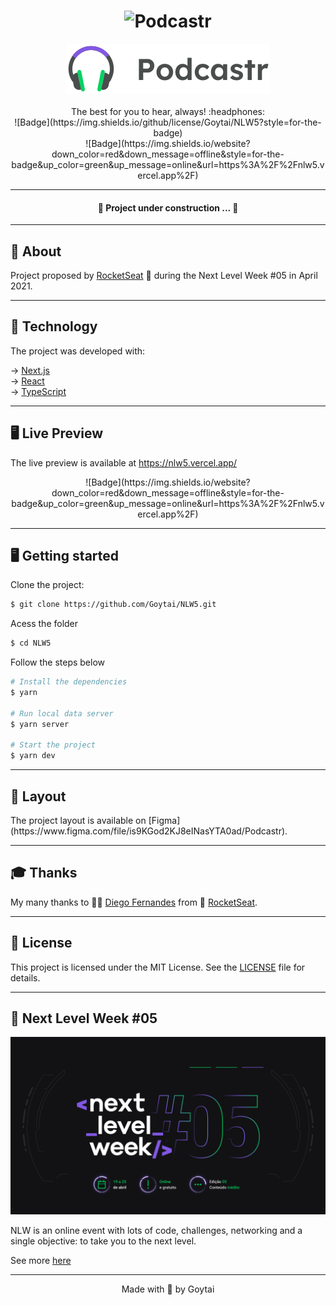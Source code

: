 <h1 align="center">
    <img src="/.github/banner.svg" alt="Podcastr"/>
</h1>

<p align="center">
    <img src="/.github/logo.svg" alt="Logo"/><br><br>
    The best for you to hear, always! :headphones:<br>
    ![Badge](https://img.shields.io/github/license/Goytai/NLW5?style=for-the-badge)<br>
    ![Badge](https://img.shields.io/website?down_color=red&down_message=offline&style=for-the-badge&up_color=green&up_message=online&url=https%3A%2F%2Fnlw5.vercel.app%2F)
</p>

------------
<h4 align="center">
    🚧 Project under construction ... 🚧
</h4>

------------
<h2>📖 About</h2>

Project proposed by [RocketSeat](https://rocketseat.com.br/) 🚀 during the Next Level Week #05 in April 2021.

------------
<h2>🧪 Technology</h2>

The project was developed with:

&rarr; [Next.js](https://nextjs.org/) <br>
&rarr; [React](https://reactjs.org) <br>
&rarr; [TypeScript](https://www.typescriptlang.org/) <br>

------------
<h2>🖥️ Live Preview</h2>
The live preview is available at <a href="https://nlw5.vercel.app/">https://nlw5.vercel.app/</a>

<p align="center">
    ![Badge](https://img.shields.io/website?down_color=red&down_message=offline&style=for-the-badge&up_color=green&up_message=online&url=https%3A%2F%2Fnlw5.vercel.app%2F)
</p>

------------
<h2>🖥️ Getting started</h2>
Clone the project:

```bash
$ git clone https://github.com/Goytai/NLW5.git
```

Acess the folder

```bash
$ cd NLW5
```

Follow the steps below
```bash
# Install the dependencies
$ yarn

# Run local data server
$ yarn server

# Start the project
$ yarn dev
```
------------
<h2>🔖 Layout</h2>
The project layout is available on [Figma](https://www.figma.com/file/is9KGod2KJ8eINasYTA0ad/Podcastr).

------------
<h2>🎓 Thanks</h2>

My many thanks to 👨‍🏫 [Diego Fernandes](https://github.com/diego3g) from 🚀 [RocketSeat](https://rocketseat.com.br/).

------------
<h2>📝 License</h2>
This project is licensed under the MIT License. See the <a href="https://github.com/Goytai/NLW5/blob/master/LICENSE">LICENSE</a> file for details.

------------
<h2>🚀 Next Level Week #05</h2>
<p align="center">
    <img src="/.github/nlw5.png" alt="Next Level Week"/>
</p>

NLW is an online event with lots of code, challenges, networking and a single objective: to take you to the next level.

See more [here](https://nextlevelweek.com/)

------------
<p align="center">Made with 💜 by Goytai</p>
